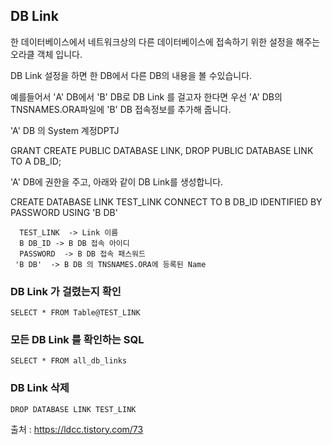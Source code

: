 ##  DB Link

 한 데이터베이스에서 네트워크상의 다른 데이터베이스에 접속하기 위한 설정을 해주는 오라클 객체 입니다.
 
 DB Link 설정을 하면 한 DB에서 다른 DB의 내용을 볼 수있습니다.
 
 예를들어서 'A' DB에서 'B' DB로 DB Link 를 걸고자 한다면 우선 'A' DB의 TNSNAMES.ORA파일에 'B' DB 접속정보를 추가해 줍니다.
 
'A' DB 의 System 계정DPTJ

 GRANT CREATE PUBLIC DATABASE LINK, DROP PUBLIC DATABASE LINK TO A DB_ID;

 'A' DB에 권한을 주고, 아래와 같이 DB Link를 생성합니다.

CREATE DATABASE LINK TEST_LINK CONNECT TO B DB_ID IDENTIFIED BY PASSWORD USING 'B DB'

```
  TEST_LINK  -> Link 이름
  B DB_ID -> B DB 접속 아이디
  PASSWORD  -> B DB 접속 패스워드
 'B DB'  -> B DB 의 TNSNAMES.ORA에 등록된 Name
```

### DB Link 가 걸렸는지 확인

```
SELECT * FROM Table@TEST_LINK
```


### 모든 DB Link 를 확인하는 SQL
 ```
 SELECT * FROM all_db_links
 ```

### DB Link 삭제
```
DROP DATABASE LINK TEST_LINK
```


출처 : https://ldcc.tistory.com/73

